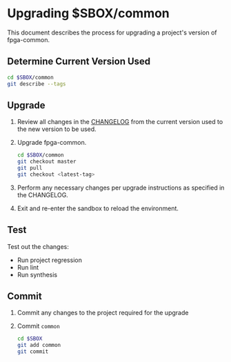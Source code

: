 # Upgrading $SBOX/common

This document describes the process for upgrading a project's version of fpga-common.

## Determine Current Version Used

```sh
cd $SBOX/common
git describe --tags
```

## Upgrade

1. Review all changes in the [CHANGELOG][1] from the current version used to
   the new version to be used.

2. Upgrade fpga-common.

   ```sh
   cd $SBOX/common
   git checkout master
   git pull
   git checkout <latest-tag>
   ```

3. Perform any necessary changes per upgrade instructions as specified in the
   CHANGELOG.

4. Exit and re-enter the sandbox to reload the environment.

[1]: https://github.jpl.nasa.gov/349-fpga-support/fpga-common/blob/master/CHANGELOG.md

## Test

Test out the changes:

* Run project regression
* Run lint
* Run synthesis

## Commit

1. Commit any changes to the project required for the upgrade
2. Commit `common`

   ```sh
   cd $SBOX
   git add common
   git commit
   ```

